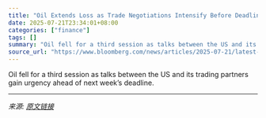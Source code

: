 ```yaml
---
title: "Oil Extends Loss as Trade Negotiations Intensify Before Deadline"
date: 2025-07-21T23:34:01+08:00
categories: ["finance"]
tags: []
summary: "Oil fell for a third session as talks between the US and its trading partners gain urgency ahead of next week’s deadline."
source_url: "https://www.bloomberg.com/news/articles/2025-07-21/latest-oil-market-news-and-analysis-for-july-22"
---
```


Oil fell for a third session as talks between the US and its trading partners gain urgency ahead of next week’s deadline.

---

*来源: [原文链接](https://www.bloomberg.com/news/articles/2025-07-21/latest-oil-market-news-and-analysis-for-july-22)*
